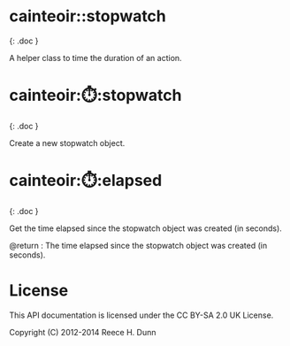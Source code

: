 # cainteoir::stopwatch
{: .doc }

A helper class to time the duration of an action.

# cainteoir::stopwatch::stopwatch
{: .doc }

Create a new stopwatch object.

# cainteoir::stopwatch::elapsed
{: .doc }

Get the time elapsed since the stopwatch object was created (in seconds).

@return
: The time elapsed since the stopwatch object was created (in seconds).

# License

This API documentation is licensed under the CC BY-SA 2.0 UK License.

Copyright (C) 2012-2014 Reece H. Dunn

